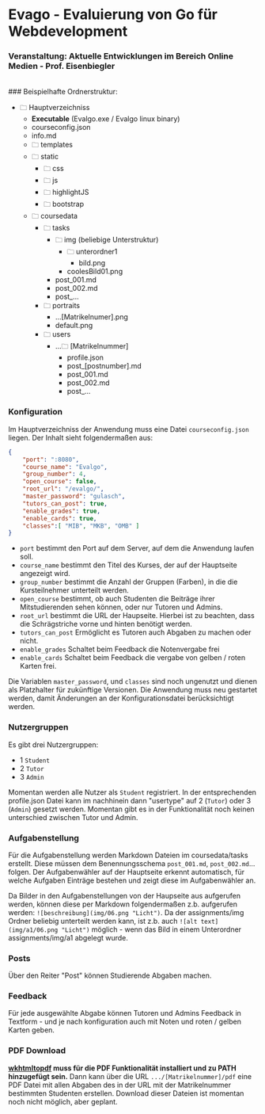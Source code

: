 ﻿
# Evago - Evaluierung von Go für Webdevelopment

### Veranstaltung: Aktuelle Entwicklungen im Bereich Online Medien - Prof. Eisenbiegler
<br>
### Beispielhafte Ordnerstruktur:

- 🗀 Hauptverzeichniss
    - **Executable** (Evalgo.exe / Evalgo linux binary)
    - courseconfig.json
    - info.md
    - 🗀 templates
    - 🗀 static
        - 🗀 css
        - 🗀 js
        - 🗀 highlightJS
        - 🗀 bootstrap
    - 🗀 coursedata
        - 🗀 tasks
            - 🗀 img (beliebige Unterstruktur)
                - 🗀 unterordner1
                    - bild.png
                - coolesBild01.png
            - post_001.md
            - post_002.md
            - post_...
        - 🗀 portraits
            * ...[Matrikelnumer].png
            * default.png
        - 🗀 users
            - ...🗀 [Matrikelnummer]
                - profile.json
                - post_[postnumber].md
                - post_001.md
                - post_002.md
                - post_...

### Konfiguration
Im Hauptverzeichniss der Anwendung muss eine Datei `courseconfig.json` liegen. Der Inhalt sieht folgendermaßen aus:
```json
{
    "port": ":8080",
    "course_name": "Evalgo",
    "group_number": 4,
    "open_course": false,
    "root_url": "/evalgo/",
    "master_password": "gulasch",
    "tutors_can_post": true,
    "enable_grades": true,
    "enable_cards": true,
    "classes":[ "MIB", "MKB", "OMB" ]
}
```
- `port` bestimmt den Port auf dem Server, auf dem die Anwendung laufen soll.
- `course_name` bestimmt den Titel des Kurses, der auf der Hauptseite angezeigt wird.
- `group_number` bestimmt die Anzahl der Gruppen (Farben), in die die Kursteilnehmer unterteilt werden.
- `open_course` bestimmt, ob auch Studenten die Beiträge ihrer Mitstudierenden sehen können, oder nur Tutoren und Admins.
- `root_url` bestimmt die URL der Haupseite. Hierbei ist zu beachten, dass die Schrägstriche vorne und hinten benötigt werden.
- `tutors_can_post` Ermöglicht es Tutoren auch Abgaben zu machen oder nicht.
- `enable_grades` Schaltet beim Feedback die Notenvergabe frei
- `enable_cards` Schaltet beim Feedback die vergabe von gelben / roten Karten frei.

Die Variablen `master_password`, und `classes` sind noch ungenutzt und dienen als Platzhalter für zukünftige Versionen. Die Anwendung muss neu gestartet werden, damit Änderungen an der Konfigurationsdatei berücksichtigt werden.

### Nutzergruppen
Es gibt drei Nutzergruppen:

- 1 `Student`
- 2 `Tutor`
- 3 `Admin`

Momentan werden alle Nutzer als `Student` registriert. In der entsprechenden profile.json Datei kann im nachhinein dann "usertype" auf 2 (`Tutor`) oder 3 (`Admin`) gesetzt werden. Momentan gibt es in der Funktionalität noch keinen unterschied zwischen Tutor und Admin.

### Aufgabenstellung
Für die Aufgabenstellung werden Markdown Dateien im coursedata/tasks erstellt. Diese müssen dem Benennungsschema `post_001.md`, `post_002.md`... folgen. Der Aufgabenwähler auf der Hauptseite erkennt automatisch, für welche Aufgaben Einträge bestehen und zeigt diese im Aufgabenwähler an.

Da Bilder in den Aufgabenstellungen von der Haupseite aus aufgerufen werden, können diese per Markdown folgendermaßen z.b. aufgerufen werden: `![beschreibung](img/06.png "Licht")`. 
Da der assignments/img Ordner beliebig unterteilt werden kann, ist z.b. auch `![alt text](img/a1/06.png "Licht")` möglich - wenn das Bild in einem Unterordner assignments/img/a1 abgelegt wurde.

### Posts
Über den Reiter "Post" können Studierende Abgaben machen.

### Feedback
Für jede ausgewählte Abgabe können Tutoren und Admins Feedback in Textform - und je nach konfiguration auch mit Noten und roten / gelben Karten geben.

### PDF Download
**[wkhtmltopdf](https://wkhtmltopdf.org/) muss für die PDF Funktionalität installiert und zu PATH hinzugefügt sein.**
Dann kann über die URL `.../[Matrikelnummer]/pdf` eine PDF Datei mit allen Abgaben des in der URL mit der Matrikelnummer bestimmten Studenten erstellen. Download dieser Dateien ist momentan noch nicht möglich, aber geplant.